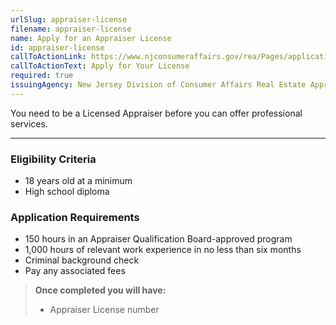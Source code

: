 ```yaml
---
urlSlug: appraiser-license
filename: appraiser-license
name: Apply for an Appraiser License
id: appraiser-license
callToActionLink: https://www.njconsumeraffairs.gov/rea/Pages/applications.aspx
callToActionText: Apply for Your License
required: true
issuingAgency: New Jersey Division of Consumer Affairs Real Estate Appraiser Board
---
```

You need to be a Licensed Appraiser before you can offer professional services.

---
### Eligibility Criteria
- 18 years old at a minimum
- High school diploma

### Application Requirements
- 150 hours in an Appraiser Qualification Board-approved program
- 1,000 hours of relevant work experience in no less than six months
- Criminal background check
- Pay any associated fees

>**Once completed you will have:** 
>- Appraiser License number
